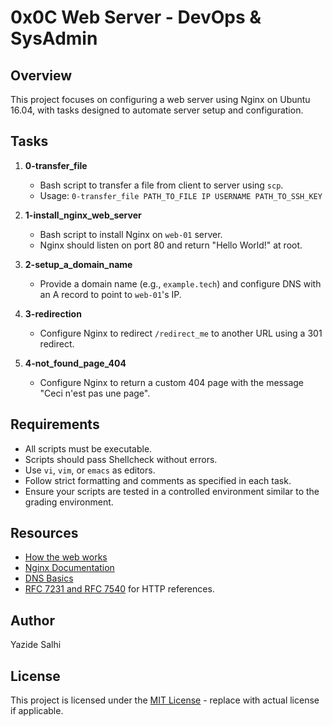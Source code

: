 # 0x0C Web Server - DevOps & SysAdmin

## Overview

This project focuses on configuring a web server using Nginx on Ubuntu 16.04, with tasks designed to automate server setup and configuration.

## Tasks

1. **0-transfer_file**
   - Bash script to transfer a file from client to server using `scp`.
   - Usage: `0-transfer_file PATH_TO_FILE IP USERNAME PATH_TO_SSH_KEY`

2. **1-install_nginx_web_server**
   - Bash script to install Nginx on `web-01` server.
   - Nginx should listen on port 80 and return "Hello World!" at root.

3. **2-setup_a_domain_name**
   - Provide a domain name (e.g., `example.tech`) and configure DNS with an A record to point to `web-01`'s IP.

4. **3-redirection**
   - Configure Nginx to redirect `/redirect_me` to another URL using a 301 redirect.

5. **4-not_found_page_404**
   - Configure Nginx to return a custom 404 page with the message "Ceci n'est pas une page".

## Requirements

- All scripts must be executable.
- Scripts should pass Shellcheck without errors.
- Use `vi`, `vim`, or `emacs` as editors.
- Follow strict formatting and comments as specified in each task.
- Ensure your scripts are tested in a controlled environment similar to the grading environment.

## Resources

- [How the web works](#)
- [Nginx Documentation](#)
- [DNS Basics](#)
- [RFC 7231 and RFC 7540](#) for HTTP references.

## Author

Yazide Salhi

## License

This project is licensed under the [MIT License](#) - replace with actual license if applicable.

